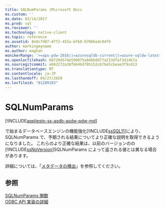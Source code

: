 ```yaml
---
title: SQLNumParams |Microsoft Docs
ms.custom: ''
ms.date: 03/14/2017
ms.prod: sql
ms.reviewer: ''
ms.technology: native-client
ms.topic: reference
ms.assetid: 8e0c7d87-d7f2-455a-bfb8-67066adc04f9
author: markingmyname
ms.author: maghan
monikerRange: '>=aps-pdw-2016||=azuresqldb-current||=azure-sqldw-latest||>=sql-server-2016||=sqlallproducts-allversions||>=sql-server-linux-2017||=azuresqldb-mi-current'
ms.openlocfilehash: 687204574e590075a046b8d77a233dfaf3d14b7a
ms.sourcegitcommit: e042272a38fb646df05152c676e5cbeae3f9cd13
ms.translationtype: MT
ms.contentlocale: ja-JP
ms.lasthandoff: 04/27/2020
ms.locfileid: "81289103"
---
```

# <a name="sqlnumparams"></a>SQLNumParams
[!INCLUDE[appliesto-ss-asdb-asdw-pdw-md](../../includes/appliesto-ss-asdb-asdw-pdw-md.md)]

  で始まるデータベースエンジンの機能強化[!INCLUDE[ssSQL11](../../includes/sssql11-md.md)]により、SQLNumParams で、予期される結果についてより正確な説明を取得できるようになりました。 これらのより正確な結果は、以前のバージョンのの[!INCLUDE[ssNoVersion](../../includes/ssnoversion-md.md)]SQLNumParams によって返される値とは異なる場合があります。  
  
 詳細については、「[メタデータの検出](../../relational-databases/native-client/features/metadata-discovery.md)」を参照してください。  
  
## <a name="see-also"></a>参照  
 [SQLNumParams 関数](https://go.microsoft.com/fwlink/?LinkId=58404)   
 [ODBC API 実装の詳細](../../relational-databases/native-client-odbc-api/odbc-api-implementation-details.md)  
  
  
